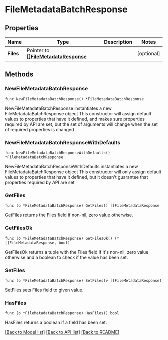# FileMetadataBatchResponse

## Properties

Name | Type | Description | Notes
------------ | ------------- | ------------- | -------------
**Files** | Pointer to [**[]FileMetadataResponse**](FileMetadataResponse.md) |  | [optional] 

## Methods

### NewFileMetadataBatchResponse

`func NewFileMetadataBatchResponse() *FileMetadataBatchResponse`

NewFileMetadataBatchResponse instantiates a new FileMetadataBatchResponse object
This constructor will assign default values to properties that have it defined,
and makes sure properties required by API are set, but the set of arguments
will change when the set of required properties is changed

### NewFileMetadataBatchResponseWithDefaults

`func NewFileMetadataBatchResponseWithDefaults() *FileMetadataBatchResponse`

NewFileMetadataBatchResponseWithDefaults instantiates a new FileMetadataBatchResponse object
This constructor will only assign default values to properties that have it defined,
but it doesn't guarantee that properties required by API are set

### GetFiles

`func (o *FileMetadataBatchResponse) GetFiles() []FileMetadataResponse`

GetFiles returns the Files field if non-nil, zero value otherwise.

### GetFilesOk

`func (o *FileMetadataBatchResponse) GetFilesOk() (*[]FileMetadataResponse, bool)`

GetFilesOk returns a tuple with the Files field if it's non-nil, zero value otherwise
and a boolean to check if the value has been set.

### SetFiles

`func (o *FileMetadataBatchResponse) SetFiles(v []FileMetadataResponse)`

SetFiles sets Files field to given value.

### HasFiles

`func (o *FileMetadataBatchResponse) HasFiles() bool`

HasFiles returns a boolean if a field has been set.


[[Back to Model list]](../README.md#documentation-for-models) [[Back to API list]](../README.md#documentation-for-api-endpoints) [[Back to README]](../README.md)


